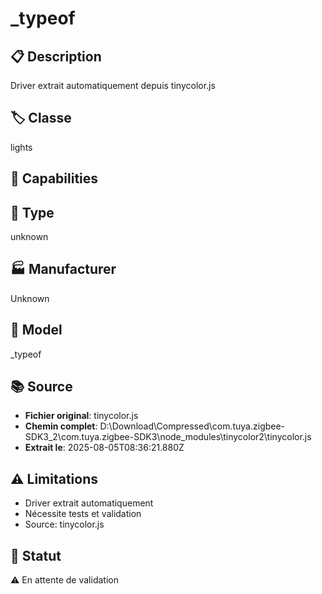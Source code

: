 # _typeof

## 📋 Description
Driver extrait automatiquement depuis tinycolor.js

## 🏷️ Classe
lights

## 🔧 Capabilities


## 📡 Type
unknown

## 🏭 Manufacturer
Unknown

## 📱 Model
_typeof

## 📚 Source
- **Fichier original**: tinycolor.js
- **Chemin complet**: D:\Download\Compressed\com.tuya.zigbee-SDK3_2\com.tuya.zigbee-SDK3\node_modules\tinycolor2\tinycolor.js
- **Extrait le**: 2025-08-05T08:36:21.880Z

## ⚠️ Limitations
- Driver extrait automatiquement
- Nécessite tests et validation
- Source: tinycolor.js

## 🚀 Statut
⚠️ En attente de validation
